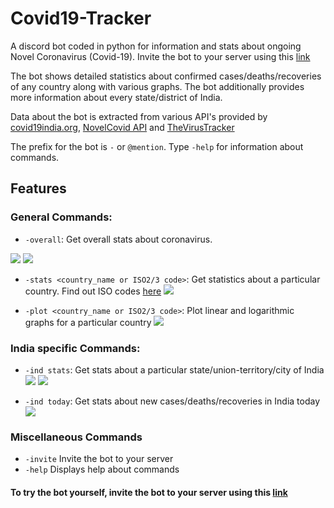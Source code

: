 # Covid19-Tracker

A discord bot coded in python for information and stats about ongoing Novel Coronavirus (Covid-19). Invite the bot to your server using this  [link](https://discordapp.com/oauth2/authorize?client_id=694820915669893201&permissions=392257&scope=bot)

The bot shows detailed statistics about confirmed cases/deaths/recoveries of any country along with various graphs. The bot additionally provides more information about every state/district of India.

Data about the bot is extracted from various API's provided by [covid19india.org](https://www.covid19india.org/), [NovelCovid API](https://github.com/novelcovid/api) and [TheVirusTracker](https://thevirustracker.com/)

The prefix for the bot is `-` or `@mention`. Type `-help` for information about commands.

## Features
### General Commands:
* `-overall`: Get overall stats about coronavirus.

![](https://i.imgur.com/3pc6RAa.png)
![](https://i.imgur.com/n15gNKy.png)
* `-stats <country_name or ISO2/3 code>`: Get statistics about a particular country. Find out ISO codes [here](https://en.wikipedia.org/wiki/ISO_3166-1#Current_codes "here")
![](https://i.imgur.com/zDcnLmh.png)

* `-plot <country_name or ISO2/3 code>`: Plot linear and logarithmic graphs for a particular country
![](https://i.imgur.com/g3LaAhy.png)

### India specific Commands:
* `-ind stats`: Get stats about a particular state/union-territory/city of India
![](https://i.imgur.com/lR78Vas.png)
![](https://i.imgur.com/7YQe71k.png)

* `-ind today`: Get stats about new cases/deaths/recoveries in India today
![](https://i.imgur.com/r6523cF.png)

### Miscellaneous Commands 
* `-invite` Invite the bot to your server 
* `-help` Displays help about commands 

#### To try the bot yourself, invite the bot to your server using this [link](https://discordapp.com/oauth2/authorize?client_id=694820915669893201&permissions=392257&scope=bot)
